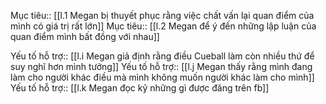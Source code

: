 Mục tiêu:: [[l.1 Megan bị thuyết phục rằng việc chất vấn lại quan điểm của mình có giá trị rất lớn]]
Mục tiêu:: [[l.2 Megan để ý đến những lập luận của quan điểm mình bất đồng với nhau]]

Yếu tố hỗ trợ:: [[l.i Megan giả định rằng điều Cueball làm còn nhiều thứ để suy nghĩ hơn mình tưởng]]
Yếu tố hỗ trợ:: [[l.j Megan thấy rằng mình đang làm cho người khác điều mà mình không muốn người khác làm cho mình]]
Yếu tố hỗ trợ:: [[l.k Megan đọc kỹ những gì được đăng trên fb]]
